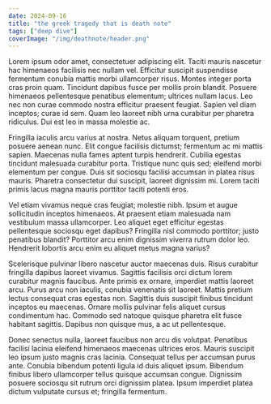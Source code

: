 ```yaml
---
date: 2024-09-16
title: "the greek tragedy that is death note"
tags: ["deep dive"]
coverImage: "/img/deathnote/header.png"
---
```

Lorem ipsum odor amet, consectetuer adipiscing elit. Taciti mauris nascetur hac himenaeos facilisis nec nullam vel. Efficitur suscipit suspendisse fermentum conubia mattis morbi ullamcorper risus. Montes integer porta cras proin quam. Tincidunt dapibus fusce per mollis proin blandit. Posuere himenaeos pellentesque penatibus elementum; ultrices nullam lacus. Leo nec non curae commodo nostra efficitur praesent feugiat. Sapien vel diam inceptos; curae id sem. Quam leo laoreet nibh urna curabitur per pharetra ridiculus. Dui est leo in massa molestie ac.

Fringilla iaculis arcu varius at nostra. Netus aliquam torquent, pretium posuere aenean nunc. Elit congue facilisis dictumst; fermentum ac mi mattis sapien. Maecenas nulla fames aptent turpis hendrerit. Cubilia egestas tincidunt malesuada curabitur porta. Tristique nunc quis sed; eleifend morbi elementum per congue. Duis sit sociosqu facilisi accumsan in platea risus mauris. Pharetra consectetur dui suscipit, laoreet dignissim mi. Lorem taciti primis lacus magna mauris porttitor taciti potenti eros.

Vel etiam vivamus neque cras feugiat; molestie nibh. Ipsum et augue sollicitudin inceptos himenaeos. At praesent etiam malesuada nam vestibulum massa ullamcorper. Leo aliquet eget efficitur egestas pellentesque sociosqu eget dapibus? Fringilla nisl commodo porttitor; justo penatibus blandit? Porttitor arcu enim dignissim viverra rutrum dolor leo. Hendrerit lobortis arcu enim eu aliquet metus magna varius?

Scelerisque pulvinar libero nascetur auctor maecenas duis. Risus curabitur fringilla dapibus laoreet vivamus. Sagittis facilisis orci dictum lorem curabitur magnis faucibus. Ante primis ex ornare, imperdiet mattis laoreet arcu. Purus arcu non iaculis, conubia venenatis sit laoreet. Mattis pretium lectus consequat cras egestas non. Sagittis duis suscipit finibus tincidunt inceptos eu maecenas. Ornare mollis pulvinar felis aliquet cursus condimentum hac. Commodo sed natoque quisque pharetra elit fusce habitant sagittis. Dapibus non quisque mus, a ac ut pellentesque.

Donec senectus nulla, laoreet faucibus non arcu dis volutpat. Penatibus facilisi lacinia eleifend himenaeos maecenas ultrices eros. Mauris suscipit leo ipsum justo magnis cras lacinia. Consequat tellus per accumsan purus ante. Conubia bibendum potenti ligula id duis aliquet ipsum. Bibendum finibus libero ullamcorper tellus quisque accumsan congue. Dignissim posuere sociosqu sit rutrum orci dignissim platea. Ipsum imperdiet platea dictum vulputate cursus et; fringilla fermentum.